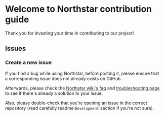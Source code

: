 # Welcome to Northstar contribution guide

Thank you for investing your time in contributing to our project!

## Issues

### Create a new issue 

If you find a bug while using Northstar, before posting it, please ensure that a corresponding issue does not 
already exists on GitHub.

Afterwards, please check the [Northstar wiki's faq](https://r2northstar.gitbook.io/r2northstar-wiki/faq) and [troubleshooting page](https://r2northstar.gitbook.io/r2northstar-wiki/installing-northstar/troubleshooting) to see if there's already a solution to your issue.

Also, please double-check that you're opening an issue in the correct repository (read carefully readme `Development` section if you're not sure).

